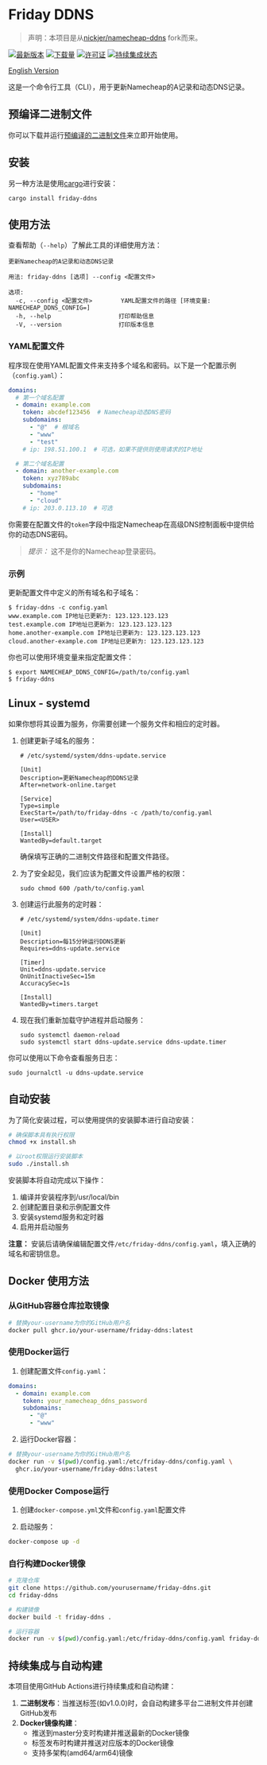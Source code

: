 # Friday DDNS

> 声明：本项目是从[nickjer/namecheap-ddns](https://github.com/nickjer/namecheap-ddns) fork而来。

[![最新版本](https://img.shields.io/crates/v/friday-ddns.svg)](https://crates.io/crates/friday-ddns)
[![下载量](https://img.shields.io/github/downloads/arxxyr/friday-ddns/total.svg)](https://github.com/arxxyr/friday-ddns/releases)
[![许可证](https://img.shields.io/github/license/arxxyr/friday-ddns.svg)](https://github.com/arxxyr/friday-ddns)
[![持续集成状态](https://github.com/arxxyr/friday-ddns/workflows/Continuous%20integration/badge.svg)](https://github.com/arxxyr/friday-ddns/actions)

[English Version](README_EN.md)

这是一个命令行工具（CLI），用于更新Namecheap的A记录和动态DNS记录。

## 预编译二进制文件

你可以下载并运行[预编译的二进制文件]来立即开始使用。

## 安装

另一种方法是使用[cargo]进行安装：

```shell
cargo install friday-ddns
```

## 使用方法

查看帮助（`--help`）了解此工具的详细使用方法：

```shell
更新Namecheap的A记录和动态DNS记录

用法: friday-ddns [选项] --config <配置文件>

选项:
  -c, --config <配置文件>        YAML配置文件的路径 [环境变量: NAMECHEAP_DDNS_CONFIG=]
  -h, --help                   打印帮助信息
  -V, --version                打印版本信息
```

### YAML配置文件

程序现在使用YAML配置文件来支持多个域名和密码。以下是一个配置示例（`config.yaml`）：

```yaml
domains:
  # 第一个域名配置
  - domain: example.com
    token: abcdef123456  # Namecheap动态DNS密码
    subdomains:
      - "@"  # 根域名
      - "www"
      - "test"
    # ip: 198.51.100.1  # 可选，如果不提供则使用请求的IP地址

  # 第二个域名配置
  - domain: another-example.com
    token: xyz789abc
    subdomains:
      - "home"
      - "cloud"
    # ip: 203.0.113.10  # 可选
```

你需要在配置文件的`token`字段中指定Namecheap在高级DNS控制面板中提供给你的动态DNS密码。

> *提示：* 这不是你的Namecheap登录密码。

### 示例

更新配置文件中定义的所有域名和子域名：

```console
$ friday-ddns -c config.yaml
www.example.com IP地址已更新为: 123.123.123.123
test.example.com IP地址已更新为: 123.123.123.123
home.another-example.com IP地址已更新为: 123.123.123.123
cloud.another-example.com IP地址已更新为: 123.123.123.123
```

你也可以使用环境变量来指定配置文件：

```console
$ export NAMECHEAP_DDNS_CONFIG=/path/to/config.yaml
$ friday-ddns
```

## Linux - systemd

如果你想将其设置为服务，你需要创建一个服务文件和相应的定时器。

1. 创建更新子域名的服务：

   ```desktop
   # /etc/systemd/system/ddns-update.service

   [Unit]
   Description=更新Namecheap的DDNS记录
   After=network-online.target

   [Service]
   Type=simple
   ExecStart=/path/to/friday-ddns -c /path/to/config.yaml
   User=<USER>

   [Install]
   WantedBy=default.target
   ```

   确保填写正确的二进制文件路径和配置文件路径。

2. 为了安全起见，我们应该为配置文件设置严格的权限：

   ```shell
   sudo chmod 600 /path/to/config.yaml
   ```

3. 创建运行此服务的定时器：

   ```desktop
   # /etc/systemd/system/ddns-update.timer

   [Unit]
   Description=每15分钟运行DDNS更新
   Requires=ddns-update.service

   [Timer]
   Unit=ddns-update.service
   OnUnitInactiveSec=15m
   AccuracySec=1s

   [Install]
   WantedBy=timers.target
   ```

4. 现在我们重新加载守护进程并启动服务：

   ```shell
   sudo systemctl daemon-reload
   sudo systemctl start ddns-update.service ddns-update.timer
   ```

你可以使用以下命令查看服务日志：

```shell
sudo journalctl -u ddns-update.service
```

## 自动安装

为了简化安装过程，可以使用提供的安装脚本进行自动安装：

```bash
# 确保脚本具有执行权限
chmod +x install.sh

# 以root权限运行安装脚本
sudo ./install.sh
```

安装脚本将自动完成以下操作：
1. 编译并安装程序到/usr/local/bin
2. 创建配置目录和示例配置文件
3. 安装systemd服务和定时器
4. 启用并启动服务

**注意：** 安装后请确保编辑配置文件`/etc/friday-ddns/config.yaml`，填入正确的域名和密钥信息。

## Docker 使用方法

### 从GitHub容器仓库拉取镜像

```bash
# 替换your-username为你的GitHub用户名
docker pull ghcr.io/your-username/friday-ddns:latest
```

### 使用Docker运行

1. 创建配置文件`config.yaml`：

```yaml
domains:
  - domain: example.com
    token: your_namecheap_ddns_password
    subdomains:
      - "@"
      - "www"
```

2. 运行Docker容器：

```bash
# 替换your-username为你的GitHub用户名
docker run -v $(pwd)/config.yaml:/etc/friday-ddns/config.yaml \
  ghcr.io/your-username/friday-ddns:latest
```

### 使用Docker Compose运行

1. 创建`docker-compose.yml`文件和`config.yaml`配置文件

2. 启动服务：

```bash
docker-compose up -d
```

### 自行构建Docker镜像

```bash
# 克隆仓库
git clone https://github.com/yourusername/friday-ddns.git
cd friday-ddns

# 构建镜像
docker build -t friday-ddns .

# 运行容器
docker run -v $(pwd)/config.yaml:/etc/friday-ddns/config.yaml friday-ddns
```

## 持续集成与自动构建

本项目使用GitHub Actions进行持续集成和自动构建：

1. **二进制发布**：当推送标签(如v1.0.0)时，会自动构建多平台二进制文件并创建GitHub发布
2. **Docker镜像构建**：
   - 推送到master分支时构建并推送最新的Docker镜像
   - 标签发布时构建并推送对应版本的Docker镜像
   - 支持多架构(amd64/arm64)镜像

[cargo]: https://doc.rust-lang.org/cargo/
[预编译的二进制文件]: https://github.com/arxxyr/friday-ddns/releases
